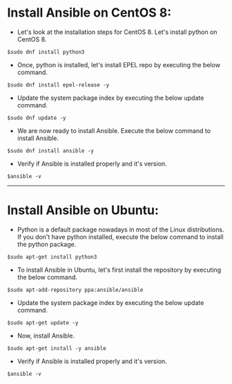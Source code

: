 # Install Ansible on CentOS 8:
* Let's look at the installation steps for CentOS 8. Let's install python on CentOS 8.
```
$sudo dnf install python3
```
* Once, python is installed, let's install EPEL repo by executing the below command.
```
$sudo dnf install epel-release -y
```
* Update the system package index by executing the below update command.
```
$sudo dnf update -y
```
* We are now ready to install Ansible. Execute the below command to install Ansible.
```
$sudo dnf install ansible -y
```
* Verify if Ansible is installed properly and it's version. 
```
$ansible -v
```
---
# Install Ansible on Ubuntu:
* Python is a default package nowadays in most of the Linux distributions.  
If you don't have python installed, execute the below command to install the python package. 
```
$sudo apt-get install python3
```
* To install Ansible in Ubuntu, let's first install the repository by executing the below command. 
```
$sudo apt-add-repository ppa:ansible/ansible
```
* Update the system package index by executing the below update command.
```
$sudo apt-get update -y
```
* Now, install Ansible.
```
$sudo apt-get install -y ansible
```
* Verify if Ansible is installed properly and it's version. 
```
$ansible -v
```
